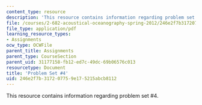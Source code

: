 ```yaml
---
content_type: resource
description: 'This resource contains information regarding problem set #4.'
file: /courses/2-682-acoustical-oceanography-spring-2012/246e2f7b317207759e175215abcb8112_MIT2_682S12_Homework4.pdf
file_type: application/pdf
learning_resource_types:
- Assignments
ocw_type: OCWFile
parent_title: Assignments
parent_type: CourseSection
parent_uid: 31177158-fb12-ed7c-49dc-69b06576c013
resourcetype: Document
title: 'Problem Set #4'
uid: 246e2f7b-3172-0775-9e17-5215abcb8112
---
```

This resource contains information regarding problem set #4.

